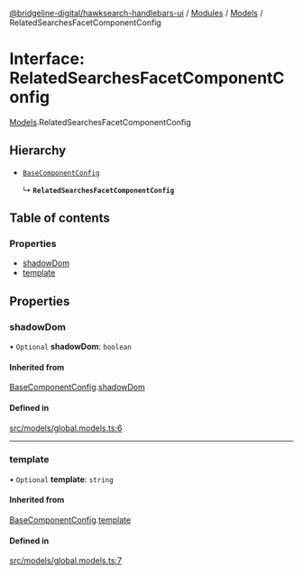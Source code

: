 [@bridgeline-digital/hawksearch-handlebars-ui](../README.md) / [Modules](../modules.md) / [Models](../modules/Models.md) / RelatedSearchesFacetComponentConfig

# Interface: RelatedSearchesFacetComponentConfig

[Models](../modules/Models.md).RelatedSearchesFacetComponentConfig

## Hierarchy

- [`BaseComponentConfig`](Models.BaseComponentConfig.md)

  ↳ **`RelatedSearchesFacetComponentConfig`**

## Table of contents

### Properties

- [shadowDom](Models.RelatedSearchesFacetComponentConfig.md#shadowdom)
- [template](Models.RelatedSearchesFacetComponentConfig.md#template)

## Properties

### shadowDom

• `Optional` **shadowDom**: `boolean`

#### Inherited from

[BaseComponentConfig](Models.BaseComponentConfig.md).[shadowDom](Models.BaseComponentConfig.md#shadowdom)

#### Defined in

[src/models/global.models.ts:6](https://bitbucket.org/bridgelinedigital/frontend-handlebars-ui/src/db3ebfe/src/models/global.models.ts#lines-6)

___

### template

• `Optional` **template**: `string`

#### Inherited from

[BaseComponentConfig](Models.BaseComponentConfig.md).[template](Models.BaseComponentConfig.md#template)

#### Defined in

[src/models/global.models.ts:7](https://bitbucket.org/bridgelinedigital/frontend-handlebars-ui/src/db3ebfe/src/models/global.models.ts#lines-7)
